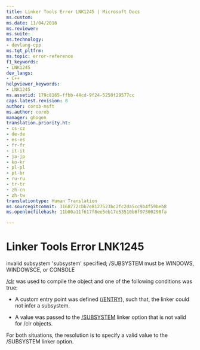 ```yaml
---
title: Linker Tools Error LNK1245 | Microsoft Docs
ms.custom: 
ms.date: 11/04/2016
ms.reviewer: 
ms.suite: 
ms.technology:
- devlang-cpp
ms.tgt_pltfrm: 
ms.topic: error-reference
f1_keywords:
- LNK1245
dev_langs:
- C++
helpviewer_keywords:
- LNK1245
ms.assetid: 179c8165-ffbb-44cd-9f24-5250f29577cc
caps.latest.revision: 8
author: corob-msft
ms.author: corob
manager: ghogen
translation.priority.ht:
- cs-cz
- de-de
- es-es
- fr-fr
- it-it
- ja-jp
- ko-kr
- pl-pl
- pt-br
- ru-ru
- tr-tr
- zh-cn
- zh-tw
translationtype: Human Translation
ms.sourcegitcommit: 3168772cbb7e8127523bc2fc2da5cc9b4f59beb8
ms.openlocfilehash: 11b00a11f617f8ee5eb17e53510b6f97300298fa

---
```

# Linker Tools Error LNK1245
invalid subsystem 'subsystem' specified; /SUBSYSTEM must be WINDOWS, WINDOWSCE, or CONSOLE  
  
 [/clr](../../build/reference/clr-common-language-runtime-compilation.md) was used to compile the object and one of the following conditions was true:  
  
-   A custom entry point was defined ([/ENTRY](../../build/reference/entry-entry-point-symbol.md)), such that, the linker could not infer a subsystem.  
  
-   A value was passed to the [/SUBSYSTEM](../../build/reference/subsystem-specify-subsystem.md) linker option that is not valid for /clr objects.  
  
 For both situations, the resolution is to specify a valid value to the /SUBSYSTEM linker option.


<!--HONumber=Jan17_HO1-->


